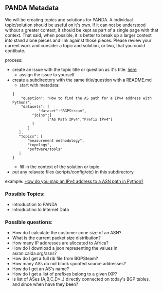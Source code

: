 ## PANDA Metadata
We will be creating topics and solutions for PANDA.  A individual topic/solution should be useful on it's own. If it can not be understood without a greater context, it should be kept as part of a single page with that context. That said, when possible, it is better to break up a larger context into stand alone pieces and link against those pieces. Please review your current work and consider a topic and solution, or two, that you could contibute. 

process:
- create an issue with the topic title or question as it's title: [here](https://github.com/CAIDA/panda-metadata/issues)
   - assign the issue to yourself
- create a subdirectory with the same title/question with a README.md
   - start with metadata:
   ~~~
   {
       "question": "How to find the AS path for a IPv4 address with Python?",
       "datasets": [
               "dataset":"BGPStream",
            "joins":[
                   ["AS Path IPv4","Prefix IPv4"]
            ]
          ]
      ],
      "topics": [
          "measurement methodology",
          "topology",
          "software/tools"
      ]
   }
   ~~~
   - fill in the context of the solution or topic
- put any relavate files (scripts/config/etc) in this subdirectory

example: [How do you map an IPv4 address to a ASN path in Python?](How%20do%20you%20map%20an%20IPv4%20address%20to%20a%20ASN%20path%20in%20Python%3F)


### Possible Topics:
- Introduction to PANDA
- Introductino to Internet Data

### Possible questions:
- How do I calculate the customer cone size of an ASN?
- What is the current packet size distribution? 
- How many IP addresses are allocated to Africa? 
- How do I download a json representing the values in asran.caida.org/asns?
- How do I get a full rib file from BGPSteam?
- How many ASs do not block spoofed source addresses?
- How do I get an AS's name?
- How do I get a list of prefixes belong to a given IXP?
- Is list of ASes (A,B,C,D>..) directly connected on today's BGP tables, and since when have they been?

